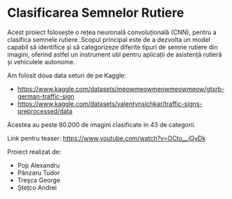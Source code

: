 # Clasificarea Semnelor Rutiere


Acest proiect folosește o rețea neuronală convoluțională (CNN), 
pentru a clasifica semnele rutiere. Scopul principal este de a dezvolta un model capabil să identifice 
și să categorizeze diferite tipuri de semne rutiere din imagini, oferind astfel un instrument util 
pentru aplicații de asistență rutieră și vehiculele autonome.

Am folosit doua data seturi de pe Kaggle:
- https://www.kaggle.com/datasets/meowmeowmeowmeowmeow/gtsrb-german-traffic-sign
- https://www.kaggle.com/datasets/valentynsichkar/traffic-signs-preprocessed/data

Acestea au peste 80.000 de imagini clasificate in 43 de categorii.

Link pentru teaser:
https://www.youtube.com/watch?v=OCto__jGyDk

Proiect realizat de:
- Pop Alexandru
- Pânzaru Tudor
- Treșca George
- Ștețco Andrei
